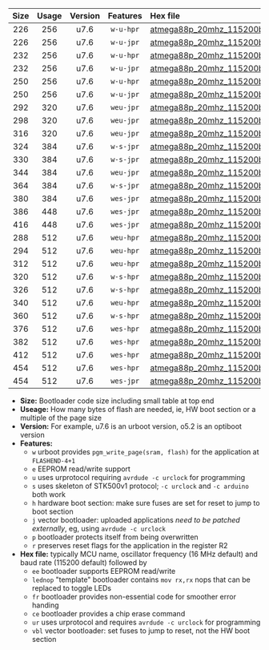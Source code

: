|Size|Usage|Version|Features|Hex file|
|:-:|:-:|:-:|:-:|:--|
|226|256|u7.6|`w-u-hpr`|[atmega88p_20mhz_115200bps_ur.hex](https://raw.githubusercontent.com/stefanrueger/urboot/main//atmega88p_20mhz_115200bps_ur.hex)|
|226|256|u7.6|`w-u-jpr`|[atmega88p_20mhz_115200bps_ur_vbl.hex](https://raw.githubusercontent.com/stefanrueger/urboot/main//atmega88p_20mhz_115200bps_ur_vbl.hex)|
|232|256|u7.6|`w-u-hpr`|[atmega88p_20mhz_115200bps_lednop_ur.hex](https://raw.githubusercontent.com/stefanrueger/urboot/main//atmega88p_20mhz_115200bps_lednop_ur.hex)|
|232|256|u7.6|`w-u-jpr`|[atmega88p_20mhz_115200bps_lednop_ur_vbl.hex](https://raw.githubusercontent.com/stefanrueger/urboot/main//atmega88p_20mhz_115200bps_lednop_ur_vbl.hex)|
|250|256|u7.6|`w-u-hpr`|[atmega88p_20mhz_115200bps_lednop_fr_ur.hex](https://raw.githubusercontent.com/stefanrueger/urboot/main//atmega88p_20mhz_115200bps_lednop_fr_ur.hex)|
|250|256|u7.6|`w-u-jpr`|[atmega88p_20mhz_115200bps_lednop_fr_ur_vbl.hex](https://raw.githubusercontent.com/stefanrueger/urboot/main//atmega88p_20mhz_115200bps_lednop_fr_ur_vbl.hex)|
|292|320|u7.6|`weu-jpr`|[atmega88p_20mhz_115200bps_ee_ur_vbl.hex](https://raw.githubusercontent.com/stefanrueger/urboot/main//atmega88p_20mhz_115200bps_ee_ur_vbl.hex)|
|298|320|u7.6|`weu-jpr`|[atmega88p_20mhz_115200bps_ee_lednop_ur_vbl.hex](https://raw.githubusercontent.com/stefanrueger/urboot/main//atmega88p_20mhz_115200bps_ee_lednop_ur_vbl.hex)|
|316|320|u7.6|`weu-jpr`|[atmega88p_20mhz_115200bps_ee_lednop_fr_ur_vbl.hex](https://raw.githubusercontent.com/stefanrueger/urboot/main//atmega88p_20mhz_115200bps_ee_lednop_fr_ur_vbl.hex)|
|324|384|u7.6|`w-s-jpr`|[atmega88p_20mhz_115200bps_vbl.hex](https://raw.githubusercontent.com/stefanrueger/urboot/main//atmega88p_20mhz_115200bps_vbl.hex)|
|330|384|u7.6|`w-s-jpr`|[atmega88p_20mhz_115200bps_lednop_vbl.hex](https://raw.githubusercontent.com/stefanrueger/urboot/main//atmega88p_20mhz_115200bps_lednop_vbl.hex)|
|344|384|u7.6|`weu-jpr`|[atmega88p_20mhz_115200bps_ee_lednop_fr_ce_ur_vbl.hex](https://raw.githubusercontent.com/stefanrueger/urboot/main//atmega88p_20mhz_115200bps_ee_lednop_fr_ce_ur_vbl.hex)|
|364|384|u7.6|`w-s-jpr`|[atmega88p_20mhz_115200bps_lednop_fr_vbl.hex](https://raw.githubusercontent.com/stefanrueger/urboot/main//atmega88p_20mhz_115200bps_lednop_fr_vbl.hex)|
|380|384|u7.6|`wes-jpr`|[atmega88p_20mhz_115200bps_ee_vbl.hex](https://raw.githubusercontent.com/stefanrueger/urboot/main//atmega88p_20mhz_115200bps_ee_vbl.hex)|
|386|448|u7.6|`wes-jpr`|[atmega88p_20mhz_115200bps_ee_lednop_vbl.hex](https://raw.githubusercontent.com/stefanrueger/urboot/main//atmega88p_20mhz_115200bps_ee_lednop_vbl.hex)|
|416|448|u7.6|`wes-jpr`|[atmega88p_20mhz_115200bps_ee_lednop_fr_vbl.hex](https://raw.githubusercontent.com/stefanrueger/urboot/main//atmega88p_20mhz_115200bps_ee_lednop_fr_vbl.hex)|
|288|512|u7.6|`weu-hpr`|[atmega88p_20mhz_115200bps_ee_ur.hex](https://raw.githubusercontent.com/stefanrueger/urboot/main//atmega88p_20mhz_115200bps_ee_ur.hex)|
|294|512|u7.6|`weu-hpr`|[atmega88p_20mhz_115200bps_ee_lednop_ur.hex](https://raw.githubusercontent.com/stefanrueger/urboot/main//atmega88p_20mhz_115200bps_ee_lednop_ur.hex)|
|312|512|u7.6|`weu-hpr`|[atmega88p_20mhz_115200bps_ee_lednop_fr_ur.hex](https://raw.githubusercontent.com/stefanrueger/urboot/main//atmega88p_20mhz_115200bps_ee_lednop_fr_ur.hex)|
|320|512|u7.6|`w-s-hpr`|[atmega88p_20mhz_115200bps.hex](https://raw.githubusercontent.com/stefanrueger/urboot/main//atmega88p_20mhz_115200bps.hex)|
|326|512|u7.6|`w-s-hpr`|[atmega88p_20mhz_115200bps_lednop.hex](https://raw.githubusercontent.com/stefanrueger/urboot/main//atmega88p_20mhz_115200bps_lednop.hex)|
|340|512|u7.6|`weu-hpr`|[atmega88p_20mhz_115200bps_ee_lednop_fr_ce_ur.hex](https://raw.githubusercontent.com/stefanrueger/urboot/main//atmega88p_20mhz_115200bps_ee_lednop_fr_ce_ur.hex)|
|360|512|u7.6|`w-s-hpr`|[atmega88p_20mhz_115200bps_lednop_fr.hex](https://raw.githubusercontent.com/stefanrueger/urboot/main//atmega88p_20mhz_115200bps_lednop_fr.hex)|
|376|512|u7.6|`wes-hpr`|[atmega88p_20mhz_115200bps_ee.hex](https://raw.githubusercontent.com/stefanrueger/urboot/main//atmega88p_20mhz_115200bps_ee.hex)|
|382|512|u7.6|`wes-hpr`|[atmega88p_20mhz_115200bps_ee_lednop.hex](https://raw.githubusercontent.com/stefanrueger/urboot/main//atmega88p_20mhz_115200bps_ee_lednop.hex)|
|412|512|u7.6|`wes-hpr`|[atmega88p_20mhz_115200bps_ee_lednop_fr.hex](https://raw.githubusercontent.com/stefanrueger/urboot/main//atmega88p_20mhz_115200bps_ee_lednop_fr.hex)|
|454|512|u7.6|`wes-hpr`|[atmega88p_20mhz_115200bps_ee_lednop_fr_ce.hex](https://raw.githubusercontent.com/stefanrueger/urboot/main//atmega88p_20mhz_115200bps_ee_lednop_fr_ce.hex)|
|454|512|u7.6|`wes-jpr`|[atmega88p_20mhz_115200bps_ee_lednop_fr_ce_vbl.hex](https://raw.githubusercontent.com/stefanrueger/urboot/main//atmega88p_20mhz_115200bps_ee_lednop_fr_ce_vbl.hex)|

- **Size:** Bootloader code size including small table at top end
- **Useage:** How many bytes of flash are needed, ie, HW boot section or a multiple of the page size
- **Version:** For example, u7.6 is an urboot version, o5.2 is an optiboot version
- **Features:**
  + `w` urboot provides `pgm_write_page(sram, flash)` for the application at `FLASHEND-4+1`
  + `e` EEPROM read/write support
  + `u` uses urprotocol requiring `avrdude -c urclock` for programming
  + `s` uses skeleton of STK500v1 protocol; `-c urclock` and `-c arduino` both work
  + `h` hardware boot section: make sure fuses are set for reset to jump to boot section
  + `j` vector bootloader: uploaded applications *need to be patched externally*, eg, using `avrdude -c urclock`
  + `p` bootloader protects itself from being overwritten
  + `r` preserves reset flags for the application in the register R2
- **Hex file:** typically MCU name, oscillator frequency (16 MHz default) and baud rate (115200 default) followed by
  + `ee` bootloader supports EEPROM read/write
  + `lednop` "template" bootloader contains `mov rx,rx` nops that can be replaced to toggle LEDs
  + `fr` bootloader provides non-essential code for smoother error handing
  + `ce` bootloader provides a chip erase command
  + `ur` uses urprotocol and requires `avrdude -c urclock` for programming
  + `vbl` vector bootloader: set fuses to jump to reset, not the HW boot section
